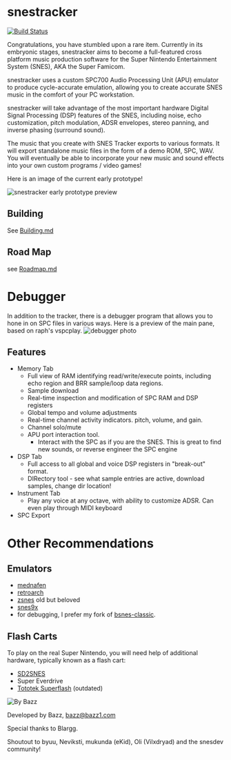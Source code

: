 snestracker
===========

[![Build Status](https://dev.azure.com/bazzinotti/snestracker/_apis/build/status/bazzinotti.snestracker?branchName=master)](https://dev.azure.com/bazzinotti/snestracker/_build/latest?definitionId=1&branchName=master)

Congratulations, you have stumbled upon a rare item. Currently in its embryonic stages, snestracker aims to become a full-featured cross platform music production software for the Super Nintendo Entertainment System  (SNES), AKA the Super Famicom.

snestracker uses a custom SPC700 Audio Processing Unit (APU) emulator to produce cycle-accurate emulation, allowing you to create accurate SNES music in the comfort of your PC workstation.

snestracker will take advantage of the most important hardware Digital Signal Processing (DSP) features of the SNES, including noise, echo customization, pitch modulation, ADSR envelopes, stereo panning, and inverse phasing (surround sound).

The music that you create with SNES Tracker exports to various formats. It will export standalone music files in the form of a demo ROM, SPC, WAV. You will eventually be able to incorporate your new music and sound effects into your own custom programs / video games!

Here is an image of the current early prototype!

![snestracker early prototype preview](./pics/snestracker.png)

Building
--------
See [Building.md](./Building.md)

Road Map
--------
see [Roadmap.md](./Roadmap.md)


Debugger
========

In addition to the tracker, there is a debugger program that allows you to hone in on SPC files in various ways. Here is a preview of the main pane, based on raph's vspcplay.
![debugger photo](./pics/std-mem.png)

Features
--------
- Memory Tab
  - Full view of RAM identifying read/write/execute points, including echo region and BRR sample/loop data regions.
  - Sample download
  - Real-time inspection and modification of SPC RAM and DSP registers
  - Global tempo and volume adjustments
  - Real-time channel activity indicators. pitch, volume, and gain.
  - Channel solo/mute
  - APU port interaction tool.
    - Interact with the SPC as if you are the SNES. This is great to find new sounds, or reverse engineer the SPC engine
- DSP Tab
  - Full access to all global and voice DSP registers in "break-out" format.
  - DIRectory tool - see what sample entries are active, download samples, change dir location!
- Instrument Tab
  - Play any voice at any octave, with ability to customize ADSR. Can even play through MIDI keyboard
- SPC Export




Other Recommendations
=====================

Emulators
---------

- [mednafen](http://mednafen.fobby.net/ "Mednafen")
- [retroarch](http://www.libretro.com/)
- [zsnes](http://www.zsnes.com/) old but beloved
- [snes9x](http://www.snes9x.com/)
- for debugging, I prefer my fork of [bsnes-classic](https://github.com/bazzinotti/bsnes-classic).


Flash Carts
-----------
To play on the real Super Nintendo, you will need help of additional hardware, typically known as a flash cart:

- [SD2SNES](https://sd2snes.de)
- Super Everdrive
- [Tototek Superflash](http://www.tototek.com/store/index.php?main_page=product_info&cPath=1_8_11&products_id=39) (outdated)

![By Bazz](./pics/bazz.png)

Developed by Bazz, <bazz@bazz1.com>

Special thanks to Blargg.

Shoutout to byuu, Neviksti, mukunda (eKid), Oli (Vilxdryad) and the snesdev community!

